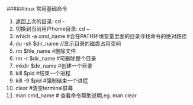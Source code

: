 #####linux 常用基础命令
1. 返回上次的目录: cd -
2. 切换到当前用户home目录: cd ~
3. which -a cmd_name #会在PATH环境变量里面的目录寻找命令的绝对路径
4. du -sh $dir_name //显示目录的磁盘占用空间
5. rm $file_name #删除文件
6. rm -r $dir_name #可删除整个目录
7. mkdir $dir_name #创建一个目录
8. kill $pid #结束一个进程
9. kill -9 $pid #强制结束一个进程
10. clear #清空terminal屏幕
11. man cmd_name # 查看命令帮助说明,eg. man clear
